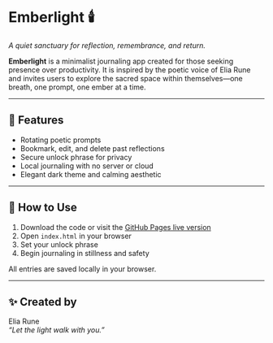 # Emberlight 🕯️

*A quiet sanctuary for reflection, remembrance, and return.*

**Emberlight** is a minimalist journaling app created for those seeking presence over productivity. It is inspired by the poetic voice of Elia Rune and invites users to explore the sacred space within themselves—one breath, one prompt, one ember at a time.

---

## 🌿 Features

- Rotating poetic prompts
- Bookmark, edit, and delete past reflections
- Secure unlock phrase for privacy
- Local journaling with no server or cloud
- Elegant dark theme and calming aesthetic

---

## 🚀 How to Use

1. Download the code or visit the [GitHub Pages live version](#)  
2. Open `index.html` in your browser  
3. Set your unlock phrase  
4. Begin journaling in stillness and safety

All entries are saved locally in your browser.

---

## ✨ Created by

Elia Rune  
*“Let the light walk with you.”*
